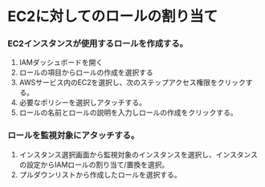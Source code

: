 # EC2に対してのロールの割り当て

### EC2インスタンスが使用するロールを作成する。
1. IAMダッシュボードを開く
1. ロールの項目からロールの作成を選択する
1. AWSサービス内のEC2を選択し、次のステップアクセス権限をクリックする。
1. 必要なポリシーを選択しアタッチする。
1. ロールの名前とロールの説明を入力しロールの作成をクリックする。

### ロールを監視対象にアタッチする。
1. インスタンス選択画面から監視対象のインスタンスを選択し、インスタンスの設定からIAMロールの割り当て/置換を選択。
1. プルダウンリストから作成したロールを選択する。
